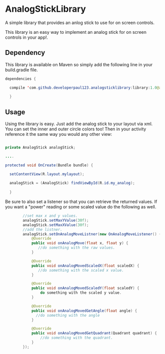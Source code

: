 AnalogStickLibrary
==================

A simple library that provides an anlog stick to use for on screen controls.


This library is an easy way to implement an analog stick for on screen controls in your app!. 

<h2> Dependency </h2>
This library is available on Maven so simply add the following line in your build.gradle file. 

````java
dependencies {

  compile 'com.github.developerpaul123.analogsticklibrary:library:1.0@aar'
  
  }
  ````
<h2> Usage </h2>

Using the library is easy. Just add the analog stick to your layout via xml. You can set the inner and outer circle colors too!
Then in your activity reference it the same way you would any other view:

````java

private AnalogStick analogStick;

....

protected void OnCreate(Bundle bundle) {

  setContentView(R.layout.mylayout);
  
  analogStick = (AnalogStick) findViewById(R.id.my_analog);
  
  }
  ````
Be sure to also set a listener so that you can retrieve the returned values. 
If you want a "power" reading or some scaled value do the following as well. 

````java
        //set max x and y values. 
        analogStick.setMaxYValue(30f);
        analogStick.setMaxXValue(30f);
        //add the listner. 
        analogStick.setOnAnalogMoveListner(new OnAnalogMoveListener() {
            @Override
            public void onAnalogMove(float x, float y) {
               //do something with the raw values. 
            }

            @Override
            public void onAnalogMovedScaledX(float scaledX) {
               //do something with the scaled x value. 
            }

            @Override
            public void onAnalogMovedScaledY(float scaledY) {
                do something with the scaled y value. 
            }

            @Override
            public void onAnalogMovedGetAngle(float angle) {
              //do something with the angle 
            }

            @Override
            public void onAnalogMovedGetQuadrant(Quadrant quadrant) {
                //do something with the quadrant. 
            }
        });
````
